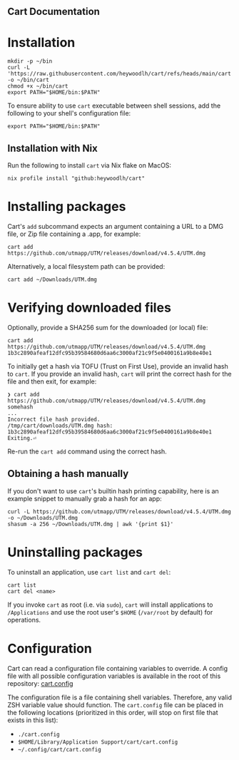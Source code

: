 ## Cart Documentation

# Installation

```
mkdir -p ~/bin
curl -L 'https://raw.githubusercontent.com/heywoodlh/cart/refs/heads/main/cart' -o ~/bin/cart
chmod +x ~/bin/cart
export PATH="$HOME/bin:$PATH"
```

To ensure ability to use `cart` executable between shell sessions, add the following to your shell's configuration file:

```
export PATH="$HOME/bin:$PATH"
```

## Installation with Nix

Run the following to install `cart` via Nix flake on MacOS:

```
nix profile install "github:heywoodlh/cart"
```

# Installing packages

Cart's `add` subcommand expects an argument containing a URL to a DMG file, or Zip file containing a .app, for example:

```
cart add https://github.com/utmapp/UTM/releases/download/v4.5.4/UTM.dmg
```

Alternatively, a local filesystem path can be provided:

```
cart add ~/Downloads/UTM.dmg
```

# Verifying downloaded files

Optionally, provide a SHA256 sum for the downloaded (or local) file:

```
cart add https://github.com/utmapp/UTM/releases/download/v4.5.4/UTM.dmg 1b3c2890afeaf12dfc95b39584680d6aa6c3000af21c9f5e0400161a9b8e40e1
```

To initially get a hash via TOFU (Trust on First Use), provide an invalid hash to `cart`. If you provide an invalid hash, `cart` will print the correct hash for the file and then exit, for example:

```
❯ cart add https://github.com/utmapp/UTM/releases/download/v4.5.4/UTM.dmg somehash
...
Incorrect file hash provided.
/tmp/cart/downloads/UTM.dmg hash: 1b3c2890afeaf12dfc95b39584680d6aa6c3000af21c9f5e0400161a9b8e40e1
Exiting.⏎
```

Re-run the `cart add` command using the correct hash.

## Obtaining a hash manually

If you don't want to use `cart`'s builtin hash printing capability, here is an example snippet to manually grab a hash for an app:

```
curl -L https://github.com/utmapp/UTM/releases/download/v4.5.4/UTM.dmg -o ~/Downloads/UTM.dmg
shasum -a 256 ~/Downloads/UTM.dmg | awk '{print $1}'
```

# Uninstalling packages

To uninstall an application, use `cart list` and `cart del`:

```
cart list
cart del <name>
```

If you invoke `cart` as root (i.e. via `sudo`), `cart` will install applications to `/Applications` and use the root user's `$HOME` (`/var/root` by default) for operations.

# Configuration

Cart can read a configuration file containing variables to override. A config file with all possible configuration variables is available in the root of this repository: [cart.config](../cart.config)

The configuration file is a file containing shell variables. Therefore, any valid ZSH variable value should function. The `cart.config` file can be placed in the following locations (prioritized in this order, will stop on first file that exists in this list):

- `./cart.config`
- `$HOME/Library/Application Support/cart/cart.config`
- `~/.config/cart/cart.config`
